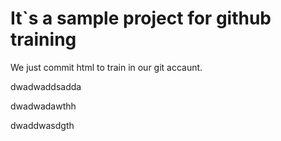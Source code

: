 # It`s a sample project for github training


We just commit html to train in our git accaunt.

dwadwaddsadda

dwadwadawthh

dwaddwasdgth